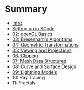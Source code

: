 # Summary

* [Intro](intro.md)
* [Setting up in XCode](setting_up_in_xcode.md)
* [02: openGL Basics](README.md)
* [03: Bresenham's Algorithms](03_bresenhams_algorithms.md)
* [04: Geometric Transformations](04_geometric_transformations.md)
* [05: Viewing and Projections](05_viewing_and_projections.md)
* [06: Clipping](06_clipping.md)
* [07: Mesh Data Structures](07_mesh_data_structures.md)
* [08: Curve and Surface Design](08_curve_and_surface_design.md)
* [09: Lightning Models](09_lightning_models.md)
* 10: Ray Tracing
* 11: Fractals

